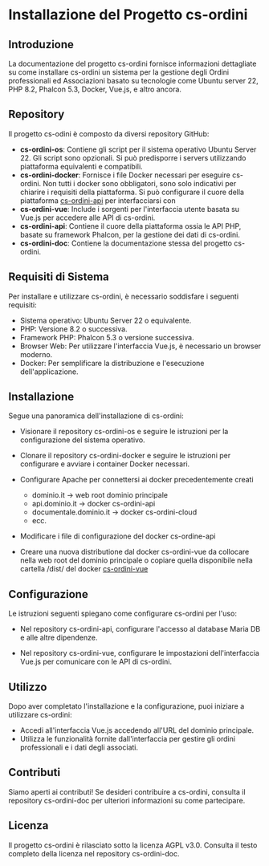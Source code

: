 # Installazione del Progetto cs-ordini

## Introduzione

La documentazione del progetto cs-ordini fornisce informazioni dettagliate su come installare cs-ordini un sistema per la gestione degli Ordini professionali ed Associazioni basato su tecnologie come Ubuntu server 22, PHP 8.2, Phalcon 5.3, Docker, Vue.js, e altro ancora.

## Repository

Il progetto cs-odini è composto da diversi repository GitHub:
- **cs-ordini-os**: Contiene gli script per il sistema operativo Ubuntu Server 22. Gli script sono opzionali. Si può predisporre i servers utilizzando piattaforma equivalenti e compatibili.
- **cs-ordini-docker**: Fornisce i file Docker necessari per eseguire cs-ordini. Non tutti i docker sono obbligatori, sono solo indicativi per chiarire i requisiti della piattaforma. Si può configurare il cuore della piattaforma [cs-ordini-api](https://github.com/customsoft/cs-ordini-api)  per interfacciarsi con 
- **cs-ordini-vue**: Include i sorgenti per l'interfaccia utente basata su Vue.js per accedere alle API di cs-ordini.
- **cs-ordini-api**: Contiene il cuore della piattaforma ossia le API PHP, basate su framework Phalcon, per la gestione dei dati di cs-ordini.
- **cs-ordini-doc**: Contiene la documentazione stessa del progetto cs-ordini.

## Requisiti di Sistema

Per installare e utilizzare cs-ordini, è necessario soddisfare i seguenti requisiti:

- Sistema operativo: Ubuntu Server 22 o equivalente.
- PHP: Versione 8.2 o successiva.
- Framework PHP: Phalcon 5.3 o versione successiva.
- Browser Web: Per utilizzare l'interfaccia Vue.js, è necessario un browser moderno.
- Docker: Per semplificare la distribuzione e l'esecuzione dell'applicazione.

## Installazione

Segue una panoramica dell'installazione di cs-ordini:

- Visionare il repository cs-ordini-os e seguire le istruzioni per la configurazione del sistema operativo.

- Clonare il repository cs-ordini-docker e seguire le istruzioni per configurare e avviare i container Docker necessari.

- Configurare Apache per connettersi ai docker precedentemente creati
  - dominio.it -> web root dominio principale
  - api.dominio.it -> docker cs-ordini-api
  - documentale.dominio.it -> docker cs-ordini-cloud
  - ecc.

- Modificare i file di configurazione del docker cs-ordine-api

- Creare una nuova distributione dal docker cs-ordini-vue da collocare nella web root del dominio principale o copiare quella disponibile nella cartella /dist/ del docker [cs-ordini-vue](https://github.com/customsoft/cs-ordini-vue)

## Configurazione

Le istruzioni seguenti spiegano come configurare cs-ordini per l'uso:

- Nel repository cs-ordini-api, configurare l'accesso al database Maria DB e alle altre dipendenze.

- Nel repository cs-ordini-vue, configurare le impostazioni dell'interfaccia Vue.js per comunicare con le API di cs-ordini.

## Utilizzo

Dopo aver completato l'installazione e la configurazione, puoi iniziare a utilizzare cs-ordini:

- Accedi all'interfaccia Vue.js accedendo all'URL del dominio principale.
- Utilizza le funzionalità fornite dall'interfaccia per gestire gli ordini professionali e i dati degli associati.

## Contributi

Siamo aperti ai contributi! Se desideri contribuire a cs-ordini, consulta il repository cs-ordini-doc per ulteriori informazioni su come partecipare.
## Licenza

Il progetto cs-ordini è rilasciato sotto la licenza AGPL v3.0. Consulta il testo completo della licenza nel repository cs-ordini-doc.